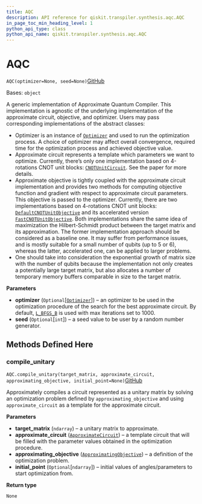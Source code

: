 ```yaml
---
title: AQC
description: API reference for qiskit.transpiler.synthesis.aqc.AQC
in_page_toc_min_heading_level: 1
python_api_type: class
python_api_name: qiskit.transpiler.synthesis.aqc.AQC
---
```


# AQC

<span id="qiskit.transpiler.synthesis.aqc.AQC" />

`AQC(optimizer=None, seed=None)`[GitHub](https://github.com/qiskit/qiskit/tree/stable/0.42/qiskit/transpiler/synthesis/aqc/aqc.py "view source code")

Bases: `object`

A generic implementation of Approximate Quantum Compiler. This implementation is agnostic of the underlying implementation of the approximate circuit, objective, and optimizer. Users may pass corresponding implementations of the abstract classes:

*   Optimizer is an instance of [`Optimizer`](qiskit.algorithms.optimizers.Optimizer "qiskit.algorithms.optimizers.Optimizer") and used to run the optimization process. A choice of optimizer may affect overall convergence, required time for the optimization process and achieved objective value.
*   Approximate circuit represents a template which parameters we want to optimize. Currently, there’s only one implementation based on 4-rotations CNOT unit blocks: [`CNOTUnitCircuit`](qiskit.transpiler.synthesis.aqc.CNOTUnitCircuit "qiskit.transpiler.synthesis.aqc.CNOTUnitCircuit"). See the paper for more details.
*   Approximate objective is tightly coupled with the approximate circuit implementation and provides two methods for computing objective function and gradient with respect to approximate circuit parameters. This objective is passed to the optimizer. Currently, there are two implementations based on 4-rotations CNOT unit blocks: [`DefaultCNOTUnitObjective`](qiskit.transpiler.synthesis.aqc.DefaultCNOTUnitObjective "qiskit.transpiler.synthesis.aqc.DefaultCNOTUnitObjective") and its accelerated version [`FastCNOTUnitObjective`](qiskit.transpiler.synthesis.aqc.FastCNOTUnitObjective "qiskit.transpiler.synthesis.aqc.FastCNOTUnitObjective"). Both implementations share the same idea of maximization the Hilbert-Schmidt product between the target matrix and its approximation. The former implementation approach should be considered as a baseline one. It may suffer from performance issues, and is mostly suitable for a small number of qubits (up to 5 or 6), whereas the latter, accelerated one, can be applied to larger problems.
*   One should take into consideration the exponential growth of matrix size with the number of qubits because the implementation not only creates a potentially large target matrix, but also allocates a number of temporary memory buffers comparable in size to the target matrix.

**Parameters**

*   **optimizer** (`Optional`\[[`Optimizer`](qiskit.algorithms.optimizers.Optimizer "qiskit.algorithms.optimizers.optimizer.Optimizer")]) – an optimizer to be used in the optimization procedure of the search for the best approximate circuit. By default, [`L_BFGS_B`](qiskit.algorithms.optimizers.L_BFGS_B "qiskit.algorithms.optimizers.L_BFGS_B") is used with max iterations set to 1000.
*   **seed** (`Optional`\[`int`]) – a seed value to be user by a random number generator.

## Methods Defined Here

### compile\_unitary

<span id="qiskit.transpiler.synthesis.aqc.AQC.compile_unitary" />

`AQC.compile_unitary(target_matrix, approximate_circuit, approximating_objective, initial_point=None)`[GitHub](https://github.com/qiskit/qiskit/tree/stable/0.42/qiskit/transpiler/synthesis/aqc/aqc.py "view source code")

Approximately compiles a circuit represented as a unitary matrix by solving an optimization problem defined by `approximating_objective` and using `approximate_circuit` as a template for the approximate circuit.

**Parameters**

*   **target\_matrix** (`ndarray`) – a unitary matrix to approximate.
*   **approximate\_circuit** ([`ApproximateCircuit`](qiskit.transpiler.synthesis.aqc.ApproximateCircuit "qiskit.transpiler.synthesis.aqc.approximate.ApproximateCircuit")) – a template circuit that will be filled with the parameter values obtained in the optimization procedure.
*   **approximating\_objective** ([`ApproximatingObjective`](qiskit.transpiler.synthesis.aqc.ApproximatingObjective "qiskit.transpiler.synthesis.aqc.approximate.ApproximatingObjective")) – a definition of the optimization problem.
*   **initial\_point** (`Optional`\[`ndarray`]) – initial values of angles/parameters to start optimization from.

**Return type**

`None`

